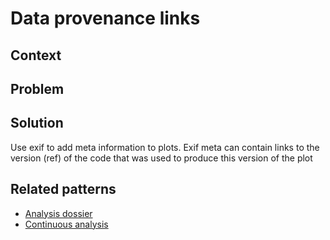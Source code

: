 # Data provenance links

## Context

## Problem

## Solution

Use exif to add meta information to plots. Exif meta can contain links to the version (ref) of the code that was used to produce this version of the plot

## Related patterns
* [Analysis dossier](analysis-dossier.md)
* [Continuous analysis](continuous-analysis.md)
